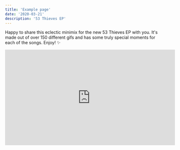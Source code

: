 ```yaml
---
title: 'Example page'
date: '2020-03-21'
description: '53 Thieves EP'
---
```


Happy to share this eclectic minimix for the new 53 Thieves EP with you. It's made out of over 150 different gifs and has some truly special moments for each of the songs. Enjoy! ✨

<iframe width="560" height="315" src="https://www.youtube.com/embed/8cQSCIWHwRQ" frameborder="0" allow="accelerometer; autoplay; encrypted-media; gyroscope; picture-in-picture" allowfullscreen></iframe>
